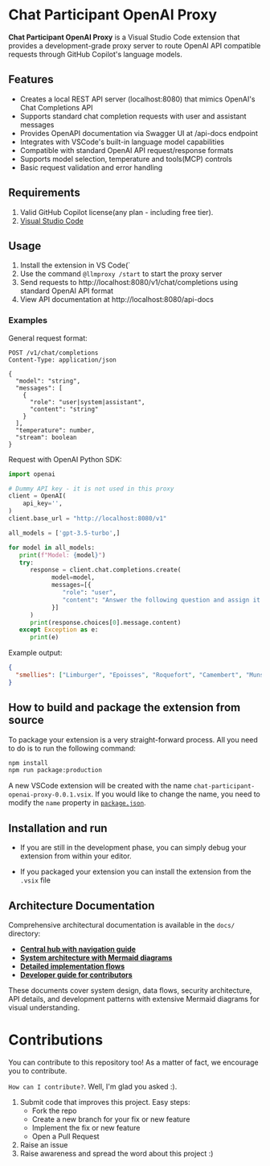 # Chat Participant OpenAI Proxy

**Chat Participant OpenAI Proxy** is a Visual Studio Code extension that provides a development-grade proxy server to route OpenAI API compatible requests through GitHub Copilot's language models.

## Features

- Creates a local REST API server (localhost:8080) that mimics OpenAI's Chat Completions API
- Supports standard chat completion requests with user and assistant messages
- Provides OpenAPI documentation via Swagger UI at /api-docs endpoint
- Integrates with VSCode's built-in language model capabilities
- Compatible with standard OpenAI API request/response formats
- Supports model selection, temperature and tools(MCP) controls
- Basic request validation and error handling

## Requirements

1. Valid GitHub Copilot license(any plan - including free tier).
2. [Visual Studio Code](https://code.visualstudio.com/)

## Usage

1. Install the extension in VS Code(`
2. Use the command `@llmproxy /start` to start the proxy server
3. Send requests to http://localhost:8080/v1/chat/completions using standard OpenAI API format
4. View API documentation at http://localhost:8080/api-docs

### Examples

General request format:

```
POST /v1/chat/completions
Content-Type: application/json

{
  "model": "string",
  "messages": [
    {
      "role": "user|system|assistant",
      "content": "string"
    }
  ],
  "temperature": number,
  "stream": boolean
}
```

Request with OpenAI Python SDK:

```python
import openai

# Dummy API key - it is not used in this proxy
client = OpenAI(
    api_key='',
)
client.base_url = "http://localhost:8080/v1"

all_models = ['gpt-3.5-turbo',]

for model in all_models:
   print(f"Model: {model}")
   try:
      response = client.chat.completions.create(
            model=model,
            messages=[{
               "role": "user",
               "content": "Answer the following question and assign it to a variable named smellies. Question:What are the most smelly cheeses?!IMPORTANT: don't return any comments. Only the JSON structure please."
            }]
      )
      print(response.choices[0].message.content)
   except Exception as e:
      print(e)
```

Example output:

```json
{
  "smellies": ["Limburger", "Epoisses", "Roquefort", "Camembert", "Munster"]
}
```

## How to build and package the extension from source

To package your extension is a very straight-forward process. All you need to do is to run the following command:

```sh
npm install
npm run package:production
```

A new VSCode extension will be created with the name `chat-participant-openai-proxy-0.0.1.vsix`. If you would like to change the name, you need to modify the `name` property in [`package.json`](./package.json).


## Installation and run

- If you are still in the development phase, you can simply debug your extension from within your editor.

- If you packaged your extension you can install the extension from the `.vsix` file

## Architecture Documentation

Comprehensive architectural documentation is available in the `docs/` directory:

- **[Central hub with navigation guide](./docs/ARCHITECTURE_INDEX.md)**
- **[System architecture with Mermaid diagrams](./docs/ARCHITECTURE_DIAGRAMS.md)**
- **[Detailed implementation flows](./docs/TECHNICAL_FLOWS.md)**
- **[Developer guide for contributors](./docs/IMPLEMENTATION_GUIDE.md)**

These documents cover system design, data flows, security architecture, API details, and development patterns with extensive Mermaid diagrams for visual understanding.

# Contributions

You can contribute to this repository too! As a matter of fact, we encourage you to contribute.

`How can I contribute?`. Well, I'm glad you asked :).

1. Submit code that improves this project. Easy steps:
   - Fork the repo
   - Create a new branch for your fix or new feature
   - Implement the fix or new feature
   - Open a Pull Request
2. Raise an issue
3. Raise awareness and spread the word about this project :)
